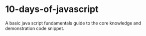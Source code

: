 # 10-days-of-javascript
A basic java script fundamentals guide to the core knowledge and demonstration code snippet.
